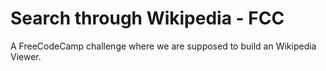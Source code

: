 Search through Wikipedia   - FCC
========

A FreeCodeCamp challenge where we are supposed to build an Wikipedia Viewer.

